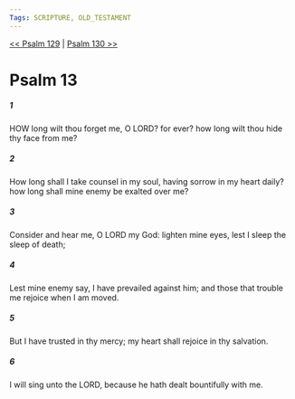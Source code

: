 ```yaml
---
Tags: SCRIPTURE, OLD_TESTAMENT
---
```


[<< Psalm 129](OLD_TESTAMENT/19_Psalms/Psalm_129.md) | [Psalm 130 >>](OLD_TESTAMENT/19_Psalms/Psalm_130.md)

# Psalm 13

##### 1

HOW long wilt thou forget me, O LORD? for ever? how long wilt thou hide thy face from me?

##### 2

How long shall I take counsel in my soul, having sorrow in my heart daily? how long shall mine enemy be exalted over me?

##### 3

Consider and hear me, O LORD my God: lighten mine eyes, lest I sleep the sleep of death;

##### 4

Lest mine enemy say, I have prevailed against him; and those that trouble me rejoice when I am moved.

##### 5

But I have trusted in thy mercy; my heart shall rejoice in thy salvation.

##### 6

I will sing unto the LORD, because he hath dealt bountifully with me.
